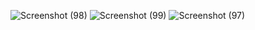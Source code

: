 ![Screenshot (98)](https://user-images.githubusercontent.com/83463146/170464223-30e18a45-a7f0-4adf-81de-452592598d9b.png)
![Screenshot (99)](https://user-images.githubusercontent.com/83463146/170464229-c2c923de-b4e7-47e6-bc8a-5bf60ab8c656.png)
![Screenshot (97)](https://user-images.githubusercontent.com/83463146/170464231-b47ffee4-7038-4cd1-b363-a99faf2ef507.png)
